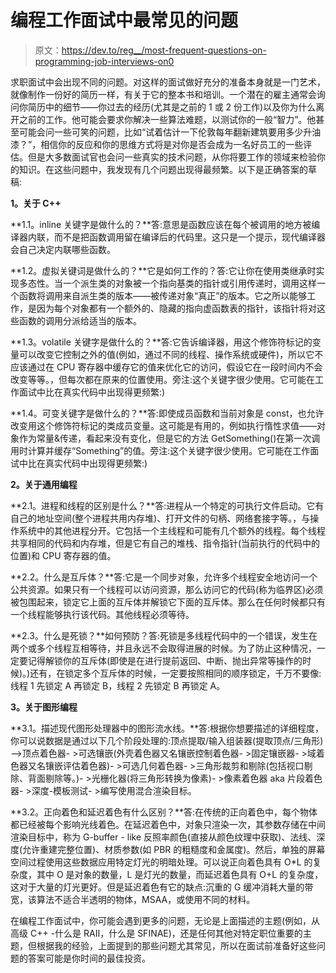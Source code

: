 # 编程工作面试中最常见的问题

> 原文：<https://dev.to/reg__/most-frequent-questions-on-programming-job-interviews-on0>

求职面试中会出现不同的问题。对这样的面试做好充分的准备本身就是一门艺术，就像制作一份好的简历一样，有关于它的整本书和培训。一个潜在的雇主通常会询问你简历中的细节——你过去的经历(尤其是之前的 1 或 2 份工作)以及你为什么离开之前的工作。他可能会要求你解决一些算法难题，以测试你的一般“智力”。他甚至可能会问一些可笑的问题，比如“试着估计一下伦敦每年翻新建筑要用多少升油漆？”，相信你的反应和你的思维方式将是对你是否会成为一名好员工的一些评估。但是大多数面试官也会问一些真实的技术问题，从你将要工作的领域来检验你的知识。在这些问题中，我发现有几个问题出现得最频繁。以下是正确答案的草稿:

**1。关于 C++**

**1.1。inline 关键字是做什么的？**答:意思是函数应该在每个被调用的地方被编译器内联，而不是把函数调用留在编译后的代码里。这只是一个提示，现代编译器会自己决定内联哪些函数。

**1.2。虚拟关键词是做什么的？**它是如何工作的？答:它让你在使用类继承时实现多态性。当一个派生类的对象被一个指向基类的指针或引用传递时，调用这样一个函数将调用来自派生类的版本——被传递对象“真正”的版本。它之所以能够工作，是因为每个对象都有一个额外的、隐藏的指向虚函数表的指针，该指针将对这些函数的调用分派给适当的版本。

**1.3。volatile 关键字是做什么的？**答:它告诉编译器，用这个修饰符标记的变量可以改变它控制之外的值(例如，通过不同的线程、操作系统或硬件)，所以它不应该通过在 CPU 寄存器中缓存它的值来优化它的访问，假设它在一段时间内不会改变等等。，但每次都在原来的位置使用。旁注:这个关键字很少使用。它可能在工作面试中比在真实代码中出现得更频繁:)

**1.4。可变关键字是做什么的？**答:即使成员函数和当前对象是 const，也允许改变用这个修饰符标记的类成员变量。这可能是有用的，例如执行惰性求值——对象作为常量&传递，看起来没有变化，但是它的方法 GetSomething()在第一次调用时计算并缓存“Something”的值。旁注:这个关键字很少使用。它可能在工作面试中比在真实代码中出现得更频繁:)

**2。关于通用编程**

**2.1。进程和线程的区别是什么？**答:进程从一个特定的可执行文件启动。它有自己的地址空间(整个进程共用内存堆)、打开文件的句柄、网络套接字等。，与操作系统中的其他进程分开。它包括一个主线程和可能有几个额外的线程。每个线程共享相同的代码和内存堆，但是它有自己的堆栈、指令指针(当前执行的代码中的位置)和 CPU 寄存器的值。

**2.2。什么是互斥体？**答:它是一个同步对象，允许多个线程安全地访问一个公共资源。如果只有一个线程可以访问资源，那么访问它的代码(称为临界区)必须被包围起来，锁定它上面的互斥体并解锁它下面的互斥体。那么在任何时候都只有一个线程能够执行该代码。其他线程必须等待。

**2.3。什么是死锁？**如何预防？答:死锁是多线程代码中的一个错误，发生在两个或多个线程互相等待，并且永远不会取得进展的时候。为了防止这种情况，一定要记得解锁你的互斥体(即使是在进行提前返回、中断、抛出异常等操作的时候)。)还有，在锁定多个互斥体的时候，一定要按照相同的顺序锁定，千万不要像:线程 1 先锁定 A 再锁定 B，线程 2 先锁定 B 再锁定 A。

**3。关于图形编程**

**3.1。描述现代图形处理器中的图形流水线。**答:根据你想要描述的详细程度，你可以说数据是通过以下几个阶段处理的:顶点提取/输入组装器(提取顶点/三角形)——>顶点着色器- >可选镶嵌(外壳着色器又名镶嵌控制着色器- >固定镶嵌器- >域着色器又名镶嵌评估着色器)- >可选几何着色器- >三角形裁剪和剔除(包括视口剔除、背面剔除等。)- >光栅化器(将三角形转换为像素)- >像素着色器 aka 片段着色器- >深度-模板测试- >编写使用混合渲染目标。

**3.2。正向着色和延迟着色有什么区别？**答:在传统的正向着色中，每个物体都已经被每个影响光线着色。在延迟着色中，对象只渲染一次，其参数存储在中间渲染目标中，称为 G-buffer - like 反照率颜色(直接从颜色纹理中获取)、法线、深度(允许重建完整位置)、材质参数(如 PBR 的粗糙度和金属度)。然后，单独的屏幕空间过程使用这些数据应用特定灯光的明暗处理。可以说正向着色具有 O*L 的复杂度，其中 O 是对象的数量，L 是灯光的数量，而延迟着色具有 O+L 的复杂度，这对于大量的灯光更好。但是延迟着色有它的缺点:沉重的 G 缓冲消耗大量的带宽，该算法不适合半透明的物体，MSAA，或使用不同的材料。

在编程工作面试中，你可能会遇到更多的问题，无论是上面描述的主题(例如，从高级 C++ -什么是 RAII，什么是 SFINAE)，还是任何其他对特定职位重要的主题，但根据我的经验，上面提到的那些问题尤其常见，所以在面试前准备好这些问题的答案可能是你时间的最佳投资。